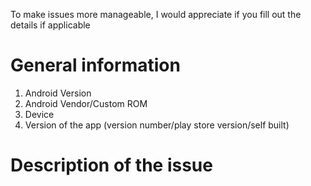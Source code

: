 To make issues more manageable, I would appreciate if you fill out the details if applicable

# General information
1. Android Version
2. Android Vendor/Custom ROM
3. Device
4. Version of the app (version number/play store version/self built)
 
# Description of the issue
 
 
 

